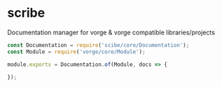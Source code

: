 # scribe
Documentation manager for vorge &amp; vorge compatible libraries/projects


```javascript
const Documentation = require('scibe/core/Documentation');
const Module = require('vorge/core/Module');

module.exports = Documentation.of(Module, docs => {
    
});
```
